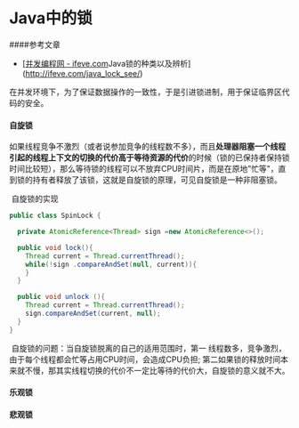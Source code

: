 # Java中的锁

####参考文章

* [[并发编程网 - ifeve.com](http://ifeve.com/)Java锁的种类以及辨析](http://ifeve.com/java_lock_see/)

​        在并发环境下，为了保证数据操作的一致性，于是引进锁进制，用于保证临界区代码的安全。

#### 自旋锁

​	如果线程竞争不激烈（或者说参加竞争的线程数不多），而且**处理器阻塞一个线程引起的线程上下文的切换的代价高于等待资源的代价**的时候（锁的已保持者保持锁时间比较短），那么等待锁的线程可以不放弃CPU时间片，而是在原地”忙等"，直到锁的持有者释放了该锁，这就是自旋锁的原理，可见自旋锁是一种非阻塞锁。

​	自旋锁的实现

````java
public class SpinLock {

  private AtomicReference<Thread> sign =new AtomicReference<>();

  public void lock(){
    Thread current = Thread.currentThread();
    while(!sign .compareAndSet(null, current)){
    }
  }

  public void unlock (){
    Thread current = Thread.currentThread();
    sign.compareAndSet(current, null);
  }
}
````

​	自旋锁的问题：当自旋锁脱离的自己的适用范围时，第一 线程数多，竞争激烈，由于每个线程都会忙等占用CPU时间，会造成CPU负担; 第二如果锁的释放时间本来就不慢，那其实线程切换的代价不一定比等待的代价大，自旋锁的意义就不大。

#### 乐观锁

#### 悲观锁

